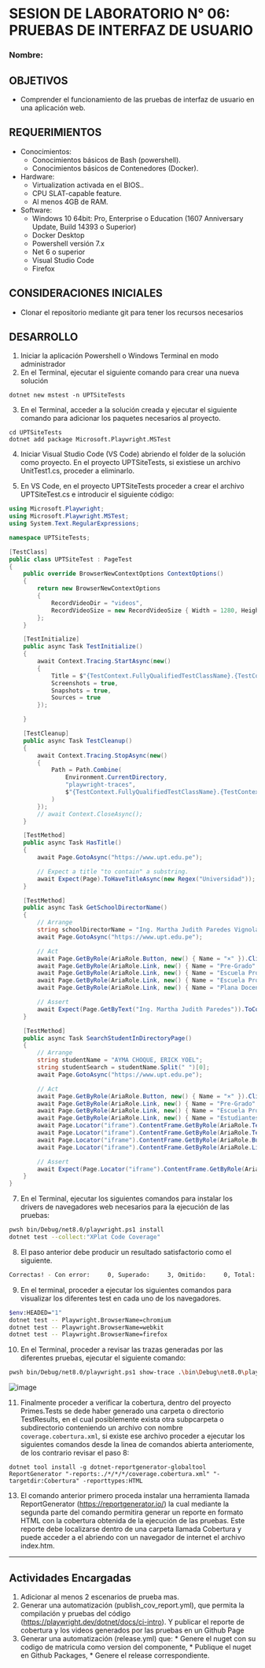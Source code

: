 # SESION DE LABORATORIO N° 06: PRUEBAS DE INTERFAZ DE USUARIO

### Nombre:

## OBJETIVOS
  * Comprender el funcionamiento de las pruebas de interfaz de usuario en una aplicación web.

## REQUERIMIENTOS
  * Conocimientos: 
    - Conocimientos básicos de Bash (powershell).
    - Conocimientos básicos de Contenedores (Docker).
  * Hardware:
    - Virtualization activada en el BIOS..
    - CPU SLAT-capable feature.
    - Al menos 4GB de RAM.
  * Software:
    - Windows 10 64bit: Pro, Enterprise o Education (1607 Anniversary Update, Build 14393 o Superior)
    - Docker Desktop 
    - Powershell versión 7.x
    - Net 6 o superior
    - Visual Studio Code
    - Firefox

## CONSIDERACIONES INICIALES
  * Clonar el repositorio mediante git para tener los recursos necesarios

## DESARROLLO
1. Iniciar la aplicación Powershell o Windows Terminal en modo administrador 
2. En el Terminal, ejecutar el siguiente comando para crear una nueva solución
```
dotnet new mstest -n UPTSiteTests
```
3. En el Terminal, acceder a la solución creada y ejecutar el siguiente comando para adicionar los paquetes necesarios al proyecto.
```
cd UPTSiteTests
dotnet add package Microsoft.Playwright.MSTest
```
4. Iniciar Visual Studio Code (VS Code) abriendo el folder de la solución como proyecto. En el proyecto UPTSiteTests, si existiese un archivo UnitTest1.cs, proceder a eliminarlo.

6. En VS Code, en el proyecto UPTSiteTests proceder a crear el archivo UPTSiteTest.cs e introducir el siguiente código:
```C#
using Microsoft.Playwright;
using Microsoft.Playwright.MSTest;
using System.Text.RegularExpressions;

namespace UPTSiteTests;

[TestClass]
public class UPTSiteTest : PageTest
{
    public override BrowserNewContextOptions ContextOptions()
    {
        return new BrowserNewContextOptions
        {
            RecordVideoDir = "videos",
            RecordVideoSize = new RecordVideoSize { Width = 1280, Height = 720 }
        };
    }

    [TestInitialize]
    public async Task TestInitialize()
    {
        await Context.Tracing.StartAsync(new()
        {
            Title = $"{TestContext.FullyQualifiedTestClassName}.{TestContext.TestName}",
            Screenshots = true,
            Snapshots = true,
            Sources = true
        });

    }

    [TestCleanup]
    public async Task TestCleanup()
    {
        await Context.Tracing.StopAsync(new()
        {
            Path = Path.Combine(
                Environment.CurrentDirectory,
                "playwright-traces",
                $"{TestContext.FullyQualifiedTestClassName}.{TestContext.TestName}.zip"
            )
        });
        // await Context.CloseAsync();
    }

    [TestMethod]
    public async Task HasTitle()
    {
        await Page.GotoAsync("https://www.upt.edu.pe");

        // Expect a title "to contain" a substring.
        await Expect(Page).ToHaveTitleAsync(new Regex("Universidad"));
    }

    [TestMethod]
    public async Task GetSchoolDirectorName()
    {
        // Arrange
        string schoolDirectorName = "Ing. Martha Judith Paredes Vignola";
        await Page.GotoAsync("https://www.upt.edu.pe");

        // Act
        await Page.GetByRole(AriaRole.Button, new() { Name = "×" }).ClickAsync();
        await Page.GetByRole(AriaRole.Link, new() { Name = "Pre-Grado" }).HoverAsync(); //ClickAsync();
        await Page.GetByRole(AriaRole.Link, new() { Name = "Escuela Profesional de Ingeniería de Sistemas" }).ClickAsync();
        await Page.GetByRole(AriaRole.Link, new() { Name = "Escuela Profesional de" }).ClickAsync();
        await Page.GetByRole(AriaRole.Link, new() { Name = "Plana Docente" }).ClickAsync();

        // Assert
        await Expect(Page.GetByText("Ing. Martha Judith Paredes")).ToContainTextAsync(schoolDirectorName);
    } 

    [TestMethod]
    public async Task SearchStudentInDirectoryPage()
    {
        // Arrange
        string studentName = "AYMA CHOQUE, ERICK YOEL";
        string studentSearch = studentName.Split(" ")[0];
        await Page.GotoAsync("https://www.upt.edu.pe");

        // Act
        await Page.GetByRole(AriaRole.Button, new() { Name = "×" }).ClickAsync();
        await Page.GetByRole(AriaRole.Link, new() { Name = "Pre-Grado" }).HoverAsync();
        await Page.GetByRole(AriaRole.Link, new() { Name = "Escuela Profesional de Ingeniería de Sistemas" }).ClickAsync();
        await Page.GetByRole(AriaRole.Link, new() { Name = "Estudiantes" }).ClickAsync();
        await Page.Locator("iframe").ContentFrame.GetByRole(AriaRole.Textbox).ClickAsync();
        await Page.Locator("iframe").ContentFrame.GetByRole(AriaRole.Textbox).FillAsync(studentSearch);
        await Page.Locator("iframe").ContentFrame.GetByRole(AriaRole.Button, new() { Name = "Buscar" }).ClickAsync();
        await Page.Locator("iframe").ContentFrame.GetByRole(AriaRole.Link, new() { Name = "CICLO - VII", Exact = true }).ClickAsync();

        // Assert
        await Expect(Page.Locator("iframe").ContentFrame.GetByRole(AriaRole.Table)).ToContainTextAsync(studentName);
    } 
}
```
7. En el Terminal, ejecutar los siguientes comandos para instalar los drivers de navegadores web necesarios para la ejecución de las pruebas:
```Bash
pwsh bin/Debug/net8.0/playwright.ps1 install
dotnet test --collect:"XPlat Code Coverage"
```
8. El paso anterior debe producir un resultado satisfactorio como el siguiente. 
```Bash
Correctas! - Con error:     0, Superado:     3, Omitido:     0, Total:     3, Duración: 12 s - UPTSiteTests.dll (net8.0)
```
9. En el terminal, proceder a ejecutar los siguientes comandos para visualizar los diferentes test en cada uno de los navegadores.
```Bash
$env:HEADED="1"
dotnet test -- Playwright.BrowserName=chromium
dotnet test -- Playwright.BrowserName=webkit
dotnet test -- Playwright.BrowserName=firefox
```
10. En el Terminal, proceder a revisar las trazas generadas por las diferentes pruebas, ejecutar el siguiente comando:
```Bash
pwsh bin/Debug/net8.0/playwright.ps1 show-trace .\bin\Debug\net8.0\playwright-traces\UPTSiteTests.UPTSiteTest.GetSchoolDirectorName.zip
```

![image](https://github.com/user-attachments/assets/75a15bf9-aa58-4e4f-bc8c-fafdeddb2d98)

11. Finalmente proceder a verificar la cobertura, dentro del proyecto Primes.Tests se dede haber generado una carpeta o directorio TestResults, en el cual posiblemente exista otra subpcarpeta o subdirectorio conteniendo un archivo con nombre `coverage.cobertura.xml`, si existe ese archivo proceder a ejecutar los siguientes comandos desde la linea de comandos abierta anteriomente, de los contrario revisar el paso 8:
```
dotnet tool install -g dotnet-reportgenerator-globaltool
ReportGenerator "-reports:./*/*/*/coverage.cobertura.xml" "-targetdir:Cobertura" -reporttypes:HTML
```
13. El comando anterior primero proceda instalar una herramienta llamada ReportGenerator (https://reportgenerator.io/) la cual mediante la segunda parte del comando permitira generar un reporte en formato HTML con la cobertura obtenida de la ejecución de las pruebas. Este reporte debe localizarse dentro de una carpeta llamada Cobertura y puede acceder a el abriendo con un navegador de internet el archivo index.htm.

---
## Actividades Encargadas
1. Adicionar al menos 2 escenarios de prueba mas.
2. Generar una automatización (publish_cov_report.yml), que permita la compilación y pruebas del código (https://playwright.dev/dotnet/docs/ci-intro). Y publicar el reporte de cobertura y los videos generados por las pruebas en un Github Page
3. Generar una automatización (release.yml) que: * Genere el nuget con su codigo de matricula como version del componente, * Publique el nuget en Github Packages, * Genere el release correspondiente.
